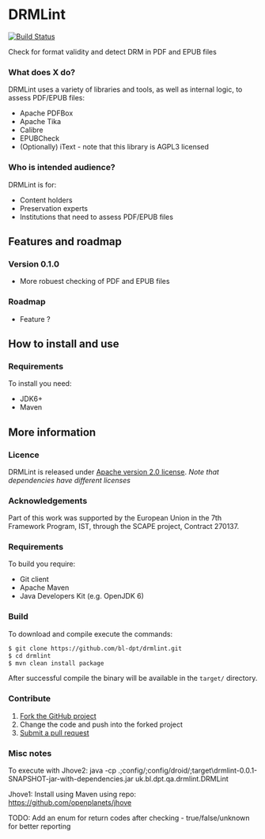 
# DRMLint

[![Build Status](https://travis-ci.org/bl-dpt/drmlint.png)](https://travis-ci.org/bl-dpt/drmlint)

Check for format validity and detect DRM in PDF and EPUB files

### What does X do?

DRMLint uses a variety of libraries and tools, as well as internal logic, to assess PDF/EPUB files:
* Apache PDFBox
* Apache Tika
* Calibre
* EPUBCheck 
* (Optionally) iText - note that this library is AGPL3 licensed

### Who is intended audience?

DRMLint is for:

* Content holders
* Preservation experts
* Institutions that need to assess PDF/EPUB files

## Features and roadmap

### Version 0.1.0

* More robuest checking of PDF and EPUB files

### Roadmap

* Feature ?

## How to install and use

### Requirements

To install you need:

* JDK6+
* Maven

## More information

### Licence

DRMLint is released under [Apache version 2.0 license](LICENSE.txt).  *Note that dependencies have different licenses*

### Acknowledgements

Part of this work was supported by the European Union in the 7th Framework Program, IST, through the SCAPE project, Contract 270137.

### Requirements

To build you require:

* Git client
* Apache Maven
* Java Developers Kit (e.g. OpenJDK 6)

### Build

To download and compile execute the commands:

```bash
$ git clone https://github.com/bl-dpt/drmlint.git
$ cd drmlint
$ mvn clean install package
```

After successful compile the binary will be available in the `target/` directory.

### Contribute

1. [Fork the GitHub project](https://help.github.com/articles/fork-a-repo)
2. Change the code and push into the forked project
3. [Submit a pull request](https://help.github.com/articles/using-pull-requests)

### Misc notes

To execute with Jhove2:
java -cp .;config/;config/droid/;target\drmlint-0.0.1-SNAPSHOT-jar-with-dependencies.jar uk.bl.dpt.qa.drmlint.DRMLint

Jhove1:
Install using Maven using repo: https://github.com/openplanets/jhove
 
TODO: Add an enum for return codes after checking - true/false/unknown for better reporting

